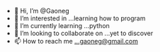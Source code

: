 - 👋 Hi, I’m @Gaoneg
- 👀 I’m interested in ...learning how to program
- 🌱 I’m currently learning ...python
- 💞️ I’m looking to collaborate on ...yet to discover
- 📫 How to reach me ...gaoneg@gmail.com 

<!---
Gaoneg/Gaoneg is a ✨ special ✨ repository because its `README.md` (this file) appears on your GitHub profile.
You can click the Preview link to take a look at your changes.
--->


